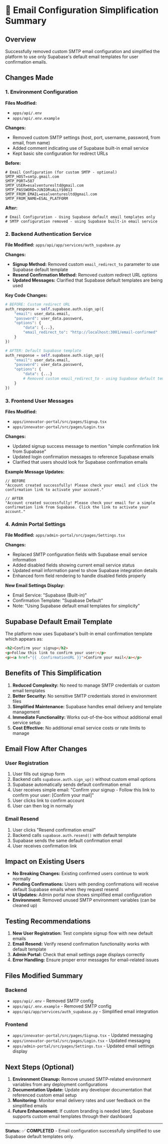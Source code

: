 # 📧 Email Configuration Simplification Summary

## Overview
Successfully removed custom SMTP email configuration and simplified the platform to use only Supabase's default email templates for user confirmation emails.

## Changes Made

### 1. Environment Configuration
**Files Modified:**
- `apps/api/.env`
- `apps/api/.env.example`

**Changes:**
- Removed custom SMTP settings (host, port, username, password, from email, from name)
- Added comment indicating use of Supabase built-in email service
- Kept basic site configuration for redirect URLs

**Before:**
```env
# Email Configuration (for custom SMTP - optional)
SMTP_HOST=smtp.gmail.com
SMTP_PORT=587
SMTP_USER=esalventuresltd@gmail.com
SMTP_PASSWORD=JUNIORsALLY$0013
SMTP_FROM_EMAIL=esalventuresltd@gmail.com
SMTP_FROM_NAME=ESAL_PLATFORM
```

**After:**
```env
# Email Configuration - Using Supabase default email templates only
# SMTP configuration removed - using Supabase built-in email service
```

### 2. Backend Authentication Service
**File Modified:** `apps/api/app/services/auth_supabase.py`

**Changes:**
- **Signup Method:** Removed custom `email_redirect_to` parameter to use Supabase default template
- **Resend Confirmation Method:** Removed custom redirect URL options
- **Updated Messages:** Clarified that Supabase default templates are being used

**Key Code Changes:**
```python
# BEFORE: Custom redirect URL
auth_response = self.supabase.auth.sign_up({
    "email": user_data.email,
    "password": user_data.password,
    "options": {
        "data": {...},
        "email_redirect_to": "http://localhost:3001/email-confirmed"
    }
})

# AFTER: Default Supabase template
auth_response = self.supabase.auth.sign_up({
    "email": user_data.email,
    "password": user_data.password,
    "options": {
        "data": {...}
        # Removed custom email_redirect_to - using Supabase default template
    }
})
```

### 3. Frontend User Messages
**Files Modified:**
- `apps/innovator-portal/src/pages/Signup.tsx`
- `apps/innovator-portal/src/pages/Login.tsx`

**Changes:**
- Updated signup success message to mention "simple confirmation link from Supabase"
- Updated login confirmation messages to reference Supabase emails
- Clarified that users should look for Supabase confirmation emails

**Example Message Updates:**
```tsx
// BEFORE
"Account created successfully! Please check your email and click the confirmation link to activate your account."

// AFTER
"Account created successfully! Please check your email for a simple confirmation link from Supabase. Click the link to activate your account."
```

### 4. Admin Portal Settings
**File Modified:** `apps/admin-portal/src/pages/Settings.tsx`

**Changes:**
- Replaced SMTP configuration fields with Supabase email service information
- Added disabled fields showing current email service status
- Updated email information panel to show Supabase integration details
- Enhanced form field rendering to handle disabled fields properly

**New Email Settings Display:**
- Email Service: "Supabase (Built-in)"
- Confirmation Template: "Supabase Default"
- Note: "Using Supabase default email templates for simplicity"

## Supabase Default Email Template

The platform now uses Supabase's built-in email confirmation template which appears as:

```html
<h2>Confirm your signup</h2>
<p>Follow this link to confirm your user:</p>
<p><a href="{{ .ConfirmationURL }}">Confirm your mail</a></p>
```

## Benefits of This Simplification

1. **Reduced Complexity:** No need to manage SMTP credentials or custom email templates
2. **Better Security:** No sensitive SMTP credentials stored in environment files
3. **Simplified Maintenance:** Supabase handles email delivery and template management
4. **Immediate Functionality:** Works out-of-the-box without additional email service setup
5. **Cost Effective:** No additional email service costs or rate limits to manage

## Email Flow After Changes

### User Registration
1. User fills out signup form
2. Backend calls `supabase.auth.sign_up()` without custom email options
3. Supabase automatically sends default confirmation email
4. User receives simple email: "Confirm your signup - Follow this link to confirm your user: [Confirm your mail]"
5. User clicks link to confirm account
6. User can then log in normally

### Email Resend
1. User clicks "Resend confirmation email" 
2. Backend calls `supabase.auth.resend()` with default template
3. Supabase sends the same default confirmation email
4. User receives confirmation link

## Impact on Existing Users

- **No Breaking Changes:** Existing confirmed users continue to work normally
- **Pending Confirmations:** Users with pending confirmations will receive default Supabase emails when they request resend
- **UI Updates:** Admin portal now shows simplified email configuration
- **Environment:** Removed unused SMTP environment variables (can be cleaned up)

## Testing Recommendations

1. **New User Registration:** Test complete signup flow with new default emails
2. **Email Resend:** Verify resend confirmation functionality works with default template
3. **Admin Portal:** Check that email settings page displays correctly
4. **Error Handling:** Ensure proper error messages for email-related issues

## Files Modified Summary

### Backend
- `apps/api/.env` - Removed SMTP config
- `apps/api/.env.example` - Removed SMTP config
- `apps/api/app/services/auth_supabase.py` - Simplified email integration

### Frontend
- `apps/innovator-portal/src/pages/Signup.tsx` - Updated messaging
- `apps/innovator-portal/src/pages/Login.tsx` - Updated messaging
- `apps/admin-portal/src/pages/Settings.tsx` - Updated email settings display

## Next Steps (Optional)

1. **Environment Cleanup:** Remove unused SMTP-related environment variables from any deployment configurations
2. **Documentation Update:** Update any developer documentation that referenced custom email setup
3. **Monitoring:** Monitor email delivery rates and user feedback on the simplified emails
4. **Future Enhancement:** If custom branding is needed later, Supabase supports custom email templates through their dashboard

---

**Status:** ✅ **COMPLETED** - Email configuration successfully simplified to use Supabase default templates only.
